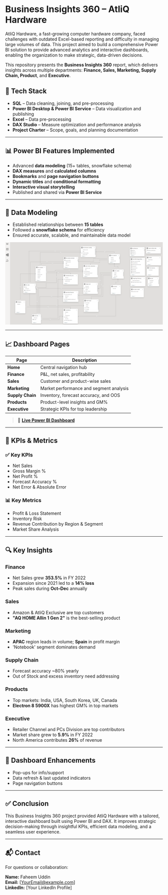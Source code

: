# Business Insights 360 – AtliQ Hardware

AtliQ Hardware, a fast-growing computer hardware company, faced challenges with outdated Excel-based reporting and difficulty in managing large volumes of data. This project aimed to build a comprehensive Power BI solution to provide advanced analytics and interactive dashboards, enabling the organization to make strategic, data-driven decisions.

This repository presents the **Business Insights 360** report, which delivers insights across multiple departments: **Finance, Sales, Marketing, Supply Chain, Product**, and **Executive**.

## 🔧 Tech Stack

- **SQL** – Data cleaning, joining, and pre-processing
- **Power BI Desktop & Power BI Service** – Data visualization and publishing
- **Excel** – Data pre-processing
- **DAX Studio** – Measure optimization and performance analysis
- **Project Charter** – Scope, goals, and planning documentation

---

## 📊 Power BI Features Implemented

- Advanced **data modeling** (15+ tables, snowflake schema)
- **DAX measures** and **calculated columns**
- **Bookmarks** and **page navigation buttons**
- **Dynamic titles** and **conditional formatting**
- **Interactive visual storytelling**
- Published and shared via **Power BI Service**

---

## 📁 Data Modeling

- Established relationships between **15 tables**
- Followed a **snowflake schema** for efficiency
- Ensured accurate, scalable, and maintainable data model

![Data Modeling Diagram](https://github.com/mk-ghosh-25/Business-Insights-360_AtliQ-Hardware/blob/main/d-modeling.png?raw=true)

---

## 📈 Dashboard Pages

| Page            | Description |
|-----------------|-------------|
| **Home**        | Central navigation hub |
| **Finance**     | P&L, net sales, profitability |
| **Sales**       | Customer and product-wise sales |
| **Marketing**   | Market performance and segment analysis |
| **Supply Chain**| Inventory, forecast accuracy, and OOS |
| **Products**    | Product-level insights and GM% |
| **Executive**   | Strategic KPIs for top leadership |

> 🔗 [**Live Power BI Dashboard**](https://app.powerbi.com/view?r=eyJrIjoiY2M2MjE3NTYtOTZiNy00OTZiLWI1ODItOTJkZTJkNzM4YjY1IiwidCI6ImM2ZTU0OWIzLTVmNDUtNDAzMi1hYWU5LWQ0MjQ0ZGM1YjJjNCJ9&pageName=17b27ef0b21297758a9e)


---

## 📌 KPIs & Metrics

### ✅ Key KPIs
- Net Sales
- Gross Margin %
- Net Profit %
- Forecast Accuracy %
- Net Error & Absolute Error

### 📊 Key Metrics
- Profit & Loss Statement
- Inventory Risk
- Revenue Contribution by Region & Segment
- Market Share Analysis

---

## 🔍 Key Insights

### Finance
- Net Sales grew **353.5%** in FY 2022
- Expansion since 2021 led to a **14% loss**
- Peak sales during **Oct–Dec** annually

### Sales
- Amazon & AtliQ Exclusive are top customers
- **"AQ HOME Allin 1 Gen 2"** is the best-selling product

### Marketing
- **APAC** region leads in volume; **Spain** in profit margin
- 'Notebook' segment dominates demand

### Supply Chain
- Forecast accuracy ~80% yearly
- Out of Stock and excess inventory need addressing

### Products
- Top markets: India, USA, South Korea, UK, Canada
- **Electron 8 5900X** has highest GM% in top markets

### Executive
- Retailer Channel and PCs Division are top contributors
- Market share grew to **5.9%** in FY 2022
- North America contributes **26%** of revenue

---

## 🧠 Dashboard Enhancements

- Pop-ups for info/support
- Data refresh & last updated indicators
- Page navigation buttons

---

## ✅ Conclusion

This Business Insights 360 project provided AtliQ Hardware with a tailored, interactive dashboard built using Power BI and DAX. It improves strategic decision-making through insightful KPIs, efficient data modeling, and a seamless user experience.


---

## 📬 Contact

For questions or collaboration:

**Name:** Faheem Uddin  
**Email:** [YourEmail@example.com]  
**LinkedIn:** [Your LinkedIn Profile]  
